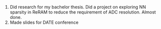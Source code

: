 1.	Did research for my bachelor thesis. Did a project on exploring NN sparsity in ReRAM to reduce the requirement of ADC resolution. Almost done.
2.	Made slides for DATE conference

